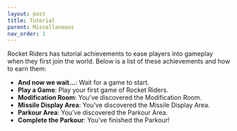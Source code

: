 ```yaml
---
layout: post
title: Tutorial
parent: Miscellaneous
nav_order: 1
---
```


Rocket Riders has tutorial achievements to ease players into gameplay when they first join the world. Below is a list of these achievements and how to earn them:

- **And now we wait…**: Wait for a game to start.
- **Play a Game**: Play your first game of Rocket Riders.
- **Modification Room**: You’ve discovered the Modification Room.
- **Missile Display Area**: You’ve discovered the Missile Display Area.
- **Parkour Area**: You’ve discovered the Parkour Area.
- **Complete the Parkour**: You’ve finished the Parkour!